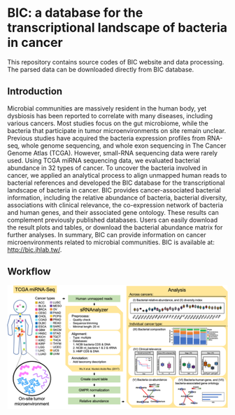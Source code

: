 # BIC: a database for the transcriptional landscape of bacteria in cancer 

This repository contains source codes of BIC website and data processing. The parsed data can be downloaded directly from BIC database.

## Introduction

Microbial communities are massively resident in the human body, yet dysbiosis has been reported to correlate with many diseases, including various cancers. Most studies focus on the gut microbiome, while the bacteria that participate in tumor microenvironments on site remain unclear. Previous studies have acquired the bacteria expression profiles from RNA-seq, whole genome sequencing, and whole exon sequencing in The Cancer Genome Atlas (TCGA). However, small-RNA sequencing data were rarely used. Using TCGA miRNA sequencing data, we evaluated bacterial abundance in 32 types of cancer. To uncover the bacteria involved in cancer, we applied an analytical process to align unmapped human reads to bacterial references and developed the BIC database for the transcriptional landscape of bacteria in cancer. BIC provides cancer-associated bacterial information, including the relative abundance of bacteria, bacterial diversity, associations with clinical relevance, the co-expression network of bacteria and human genes, and their associated gene ontology. These results can complement previously published databases. Users can easily download the result plots and tables, or download the bacterial abundance matrix for further analyses. In summary, BIC can provide information on cancer microenvironments related to microbial communities. BIC is available at: http://bic.jhlab.tw/.

## Workflow

![work flow](bic/bic/static/figures/home_workflow.png)
